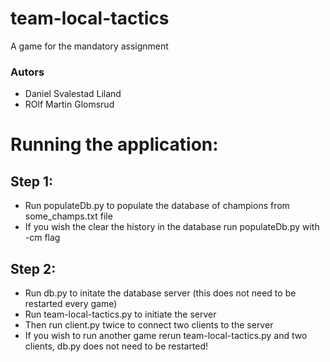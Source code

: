 # team-local-tactics
A game for the mandatory assignment

### Autors
 - Daniel Svalestad Liland
 - ROlf Martin Glomsrud


# Running the application:


## Step 1:
 - Run populateDb.py to populate the database of champions from some_champs.txt file
 - If you wish the clear the history in the database run populateDb.py with -cm flag

## Step 2:
 - Run db.py to initate the database server (this does not need to be restarted every game)
 - Run team-local-tactics.py to initiate the server
 - Then run client.py twice to connect two clients to the server
 - If you wish to run another game rerun team-local-tactics.py and two clients, db.py does not need to be restarted!
